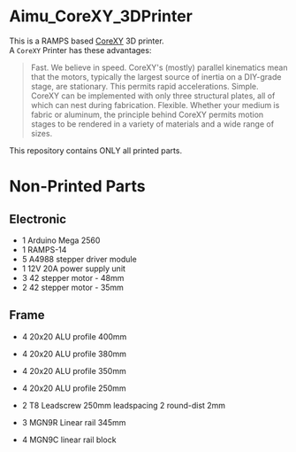 # Aimu_CoreXY_3DPrinter

This is a RAMPS based [CoreXY](http://www.corexy.com/theory.html) 3D printer.  
A `CoreXY` Printer has these advantages:  
> Fast. We believe in speed. CoreXY's (mostly) parallel kinematics mean that the motors, typically the largest source of inertia on a DIY-grade stage, are stationary. This permits rapid accelerations.
> Simple. CoreXY can be implemented with only three structural plates, all of which can nest during fabrication.
> Flexible. Whether your medium is fabric or aluminum, the principle behind CoreXY permits motion stages to be rendered in a variety of materials and a wide range of sizes.

This repository contains ONLY all printed parts.

Non-Printed Parts
=========================

Electronic
-------------------------
* 1  Arduino Mega 2560
* 1  RAMPS-14
* 5  A4988 stepper driver module
* 1  12V 20A power supply unit
* 3  42 stepper motor - 48mm
* 2  42 stepper motor - 35mm

Frame
-------------------------
* 4  20x20 ALU profile 400mm
* 4  20x20 ALU profile 380mm
* 4  20x20 ALU profile 350mm
* 4  20x20 ALU profile 250mm

* 2  T8 Leadscrew 250mm leadspacing 2 round-dist 2mm
* 3  MGN9R Linear rail 345mm
* 4  MGN9C linear rail block

